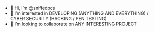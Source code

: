 - 👋 Hi, I’m @sniffedpcs
- 👀 I’m interested in DEVELOPING (ANYTHING AND EVERYTHING) / CYBER SECURITY (HACKING / PEN TESTING)
- 💞️ I’m looking to collaborate on ANY INTERESTING PROJECT

<!---
sniffedpcs/sniffedpcs is a ✨ special ✨ repository because its `README.md` (this file) appears on your GitHub profile.
You can click the Preview link to take a look at your changes.
--->
